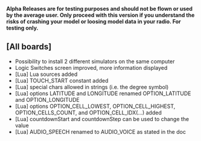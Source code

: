 __Alpha Releases are for testing purposes and should not be flown or used by the average user. Only proceed with this version if you understand the risks of crashing your model or loosing model data in your radio. For testing only.__

## [All boards]
- Possibility to install 2 different simulators on the same computer
- Logic Switches screen improved, more information displayed
- [Lua] Lua sources added
- [Lua] TOUCH_START constant added
- [Lua] special chars allowed in strings (i.e. the degree symbol)
- [Lua] options LATITUDE and LONGITUDE renamed OPTION_LATITUDE and OPTION_LONGITUDE
- [Lua] options OPTION_CELL_LOWEST, OPTION_CELL_HIGHEST, OPTION_CELLS_COUNT, and OPTION_CELL_IDX(...) added
- [Lua] countdownStart and countdownStep can be used to change the value
- [Lua] AUDIO_SPEECH renamed to AUDIO_VOICE as stated in the doc
